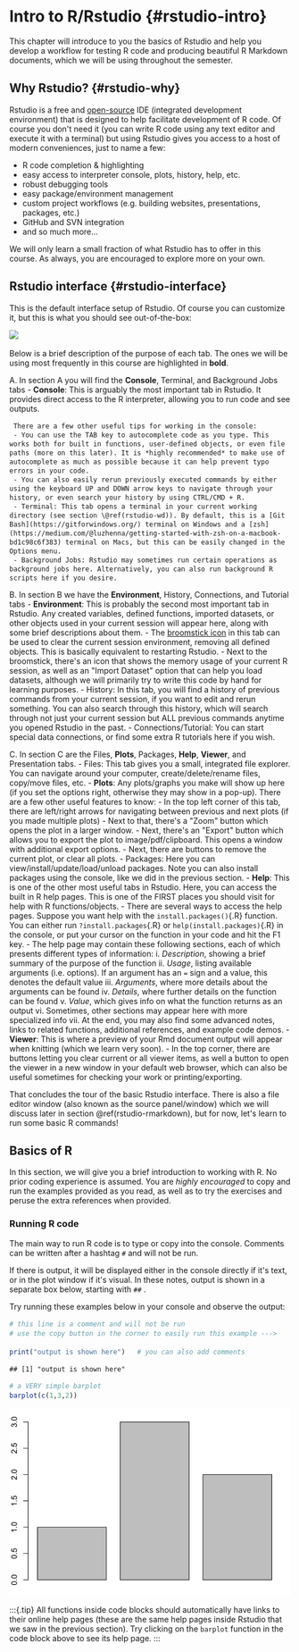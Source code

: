 

# Intro to R/Rstudio {#rstudio-intro}


This chapter will introduce to you the basics of Rstudio and help you develop a workflow for testing R code and producing beautiful R Markdown documents, which we will be using throughout the semester.



## Why Rstudio? {#rstudio-why}


Rstudio is a free and [open-source](https://github.com/rstudio/rstudio) IDE (integrated development environment) that is designed to help facilitate development of R code. Of course you don't need it (you can write R code using any text editor and execute it with a terminal) but using Rstudio gives you access to a host of modern conveniences, just to name a few:

 - R code completion & highlighting
 - easy access to interpreter console, plots, history, help, etc.
 - robust debugging tools
 - easy package/environment management
 - custom project workflows (e.g. building websites, presentations, packages, etc.)
 - GitHub and SVN integration
 - and so much more...

We will only learn a small fraction of what Rstudio has to offer in this course. As always, you are encouraged to explore more on your own.



## Rstudio interface {#rstudio-interface}


This is the default interface setup of Rstudio. Of course you can customize it, but this is what you should see out-of-the-box:

![](https://i.imgur.com/V9PAoE2.png)

Below is a brief description of the purpose of each tab. The ones we will be using most frequently in this course are highlighted in **bold**.


 A.  In section A you will find the **Console**, Terminal, and Background Jobs tabs
     - **Console**: This is arguably the most important tab in Rstudio. It provides direct access to the R interpreter, allowing you to run code and see outputs.
     
     There are a few other useful tips for working in the console:
     - You can use the TAB key to autocomplete code as you type. This works both for built in functions, user-defined objects, or even file paths (more on this later). It is *highly recommended* to make use of autocomplete as much as possible because it can help prevent typo errors in your code.
     - You can also easily rerun previously executed commands by either using the keyboard UP and DOWN arrow keys to navigate through your history, or even search your history by using CTRL/CMD + R.
     - Terminal: This tab opens a terminal in your current working directory (see section \@ref(rstudio-wd)). By default, this is a [Git Bash](https://gitforwindows.org/) terminal on Windows and a [zsh](https://medium.com/@luzhenna/getting-started-with-zsh-on-a-macbook-bd1c98c6f383) terminal on Macs, but this can be easily changed in the Options menu.
     - Background Jobs: Rstudio may sometimes run certain operations as background jobs here. Alternatively, you can also run background R scripts here if you desire.
     
 B.  In section B we have the **Environment**, History, Connections, and Tutorial tabs
     - **Environment**: This is probably the second most important tab in Rstudio. Any created variables, defined functions, imported datasets, or other objects used in your current session will appear here, along with some brief descriptions about them.
       - The [broomstick icon](https://i.imgur.com/llL6kyv.png) in this tab can be used to clear the current session environment, removing all defined objects. This is basically equivalent to restarting Rstudio.
       - Next to the broomstick, there's an icon that shows the memory usage of your current R session, as well as an "Import Dataset" option that can help you load datasets, although we will primarily try to write this code by hand for learning purposes.
     - History: In this tab, you will find a history of previous commands from your current session, if you want to edit and rerun something. You can also search through this history, which will search through not just your current session but ALL previous commands anytime you opened Rstudio in the past.
     - Connections/Tutorial: You can start special data connections, or find some extra R tutorials here if you wish.
     
 C.  In section C are the Files, **Plots**, Packages, **Help**, **Viewer**, and Presentation tabs.
     - Files: This tab gives you a small, integrated file explorer. You can navigate around your computer, create/delete/rename files, copy/move files, etc.
     - **Plots**: Any plots/graphs you make will show up here (if you set the options right, otherwise they may show in a pop-up). There are a few other useful features to know:
       - In the top left corner of this tab, there are left/right arrows for navigating between previous and next plots (if you made multiple plots)
       - Next to that, there's a "Zoom" button which opens the plot in a larger window.
       - Next, there's an "Export" button which allows you to export the plot to image/pdf/clipboard. This opens a window with additional export options.
       - Next, there are buttons to remove the current plot, or clear all plots.
     - Packages: Here you can view/install/update/load/unload packages. Note you can also install packages using the console, like we did in the previous section.
     - **Help**: This is one of the other most useful tabs in Rstudio. Here, you can access the built in R help pages. This is one of the FIRST places you should visit for help with R functions/objects.
       - There are several ways to access the help pages. Suppose you want help with the `install.packages()`{.R} function. You can either run `?install.packages`{.R} or `help(install.packages)`{.R} in the console, or put your cursor on the function in your code and hit the F1 key.
       - The help page may contain these following sections, each of which presents different types of information:
         i.   *Description*, showing a brief summary of the purpose of the function
         ii.  *Usage*, listing available arguments (i.e. options). If an argument has an ` = ` sign and a value, this denotes the default value
         iii. *Arguments*, where more details about the arguments can be found
         iv.  *Details*, where further details on the function can be found
         v.   *Value*, which gives info on what the function returns as an output
         vi.  Sometimes, other sections may appear here with more specialized info
         vii. At the end, you may also find some advanced notes, links to related functions, additional references, and example code demos.
     - **Viewer**: This is where a preview of your Rmd document output will appear when knitting (which we learn very soon).
       - In the top corner, there are buttons letting you clear current or all viewer items, as well a button to open the viewer in a new window in your default web browser, which can also be useful sometimes for checking your work or printing/exporting.


That concludes the tour of the basic Rstudio interface. There is also a file editor window (also known as the source panel/window) which we will discuss later in section \@ref(rstudio-rmarkdown), but for now, let's learn to run some basic R commands!




## Basics of R


In this section, we will give you a brief introduction to working with R. No prior coding experience is assumed. You are *highly encouraged* to copy and run the examples provided as you read, as well as to try the exercises and peruse the extra references when provided.



### Running R code


The main way to run R code is to type or copy into the console. Comments can be written after a hashtag `#` and will not be run.

If there is output, it will be displayed either in the console directly if it's text, or in the plot window if it's visual. In these notes, output is shown in a separate box below, starting with `##` .

Try running these examples below in your console and observe the output:


``` r
# this line is a comment and will not be run
# use the copy button in the corner to easily run this example --->

print("output is shown here")   # you can also add comments
```

```
## [1] "output is shown here"
```




``` r
# a VERY simple barplot
barplot(c(1,3,2))
```

<img src="02-rstudio-basics_files/figure-html/visual-output-1.svg" width="576" />


:::{.tip}
All functions inside code blocks should automatically have links to their online help pages (these are the same help pages inside Rstudio that we saw in the previous section). Try clicking on the `barplot` function in the code block above to see its help page.
:::


### 





















<!--

- basic rundown of R commands
- add notes about common console issues
  - `>` prompt character
  - `+` prompt when line not ended
  - white space and splitting lines
  - saving doesn't return
  - practice using tab
  - practice using console history


## R Markdown {#rstudio-rmarkdown}

- things to cover
  - rmd document overview
    - knit and view
    - yaml
    - code chunks
      - setup chunk
      - name
      - options
    - markdown

  - testing code interactively
  - libraries
  - troubleshooting tips



::: {.tip}
You only need to install a package to your computer once, but you need to load it every time you want to use it in an R session.

To install a package, either use the "Install" button in the Packages tab, or copy the following into the console, replacing "packageName" with the name of the package you want to install.


``` r
install.packages("packageName")
```
:::



### Working directory {#rstudio-wd}




<details><summary>Exercise solutions</summary>


``` r
head(mtcars)
```

```
##                    mpg cyl disp  hp drat    wt  qsec vs am
## Mazda RX4         21.0   6  160 110 3.90 2.620 16.46  0  1
## Mazda RX4 Wag     21.0   6  160 110 3.90 2.875 17.02  0  1
## Datsun 710        22.8   4  108  93 3.85 2.320 18.61  1  1
## Hornet 4 Drive    21.4   6  258 110 3.08 3.215 19.44  1  0
## Hornet Sportabout 18.7   8  360 175 3.15 3.440 17.02  0  0
## Valiant           18.1   6  225 105 2.76 3.460 20.22  1  0
##                   gear carb
## Mazda RX4            4    4
## Mazda RX4 Wag        4    4
## Datsun 710           4    1
## Hornet 4 Drive       3    1
## Hornet Sportabout    3    2
## Valiant              3    1
```

</details> 

-->
